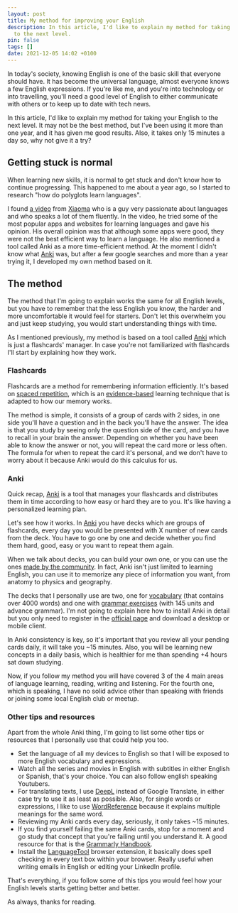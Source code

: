 ```yaml
---
layout: post
title: My method for improving your English
description: In this article, I'd like to explain my method for taking your English
  to the next level.
pin: false
tags: []
date: 2021-12-05 14:02 +0100
---
```


In today's society, knowing English is one of the basic skill that everyone should have. It has become the universal language, almost everyone knows a few English expressions. If you're like me, and you're into technology or into travelling, you'll need a good level of English to either communicate with others or to keep up to date with tech news.

In this article, I'd like to explain my method for taking your English to the next level. It may not be the best method, but I've been using it more than one year, and it has given me good results. Also, it takes only 15 minutes a day so, why not give it a try?

## Getting stuck is normal

When learning new skills, it is normal to get stuck and don't know how to continue progressing. This happened to me about a year ago, so I started to research "how do polyglots learn languages".

I found [a video](https://www.youtube.com/watch?v=DKlTUDAMO54) from [Xiaoma](https://www.youtube.com/c/小马在纽约/about) who is a guy very passionate about languages and who speaks a lot of them fluently. In the video, he tried some of the most popular apps and websites for learning languages and gave his opinion. His overall opinion was that although some apps were good, they were not the best efficient way to learn a language. He also mentioned a tool called Anki as a more time-efficient method. At the moment I didn't know what [Anki](https://apps.ankiweb.net/) was, but after a few google searches and more than a year trying it, I developed my own method based on it.

## The method

The method that I'm going to explain works the same for all English levels, but you have to remember that the less English you know, the harder and more uncomfortable it would feel for starters. Don't let this overwhelm you and just keep studying, you would start understanding things with time.

As I mentioned previously, my method is based on a tool called [Anki](https://apps.ankiweb.net/) which is just a flashcards' manager. In case you're not familiarized with flashcards I'll start by explaining how they work.

### Flashcards 

Flashcards are a method for remembering information efficiently. It's based on [spaced repetition](https://en.m.wikipedia.org/wiki/Spaced_repetition), which is an [evidence-based](https://www.pnas.org/content/116/10/3988) learning technique that is adapted to how our memory works. 

The method is simple, it consists of a group of cards with 2 sides, in one side you'll have a question and in the back you'll have the answer. The idea is that you study by seeing only the question side of the card, and you have to recall in your brain the answer. Depending on whether you have been able to know the answer or not, you will repeat the card more or less often. The formula for when to repeat the card it's personal, and we don't have to worry about it because Anki would do this calculus for us.

### Anki

Quick recap, [Anki](https://apps.ankiweb.net/) is a tool that manages your flashcards and distributes them in time according to how easy or hard they are to you. It's like having a personalized learning plan.

Let's see how it works. In [Anki](https://apps.ankiweb.net/) you have decks which are groups of flashcards, every day you would be presented with X number of new cards from the deck. You have to go one by one and decide whether you find them hard, good, easy or you want to repeat them again.

When we talk about decks, you can build your own one, or you can use the ones [made by the community](https://ankiweb.net/shared/decks/). In fact, Anki isn't just limited to learning English, you can use it to memorize any piece of information you want, from anatomy to physics and geography.

The decks that I personally use are two, one for [vocabulary](https://ankiweb.net/shared/info/1104981491) (that contains over 4000 words) and one with [grammar exercises](https://ankiweb.net/shared/info/715945745) (with 145 units and advance grammar). I'm not going to explain here how to install Anki in detail but you only need to register in the [official page](https://apps.ankiweb.net/) and download a desktop or mobile client.

In Anki consistency is key, so it's important that you review all your pending cards daily, it will take you ~15 minutes. Also, you will be learning new concepts in a daily basis, which is healthier for me than spending +4 hours sat down studying.

Now, if you follow my method you will have covered 3 of the 4 main areas of language learning, reading, writing and listening. For the fourth one, which is speaking, I have no solid advice other than speaking with friends or joining some local English club or meetup.

### Other tips and resources

Apart from the whole Anki thing, I'm going to list some other tips or resources that I personally use that could help you too.

- Set the language of all my devices to English so that I will be exposed to more English vocabulary and expressions.
- Watch all the series and movies in English with subtitles in either English or Spanish, that's your choice. You can also follow english speaking Youtubers.
- For translating texts, I use [DeepL](https://www.deepl.com/translator) instead of Google Translate, in either case try to use it as least as possible. Also, for single words or expressions, I like to use [WordReference](https://wordreference.com/) because it explains multiple meanings for the same word.
- Reviewing my Anki cards every day, seriously, it only takes ~15 minutes.
- If you find yourself failing the same Anki cards, stop for a moment and go study that concept that you're failing until you understand it. A good resource for that is the [Grammarly Handbook](https://www.grammarly.com/blog/category/handbook/).
- Install the [LanguageTool](https://languagetool.org/) browser extension, it basically does spell checking in every text box within your browser. Really useful when writing emails in English or editing your LinkedIn profile.

That's everything, if you follow some of this tips you would feel how your English levels starts getting better and better.

As always, thanks for reading.